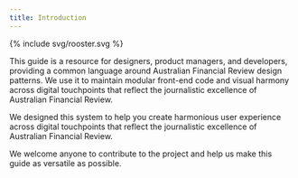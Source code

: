 ```yaml
---
title: Introduction
---
```


{% include svg/rooster.svg %}


This guide is a resource for designers, product managers, and developers, providing a common language around Australian Financial Review design patterns. We use it to maintain modular front-end code and visual harmony across digital touchpoints that reflect the journalistic excellence of Australian Financial Review.

We designed this system to help you create harmonious user experience across digital touchpoints that reflect the journalistic excellence of Australian Financial Review.

We welcome anyone to contribute to the project and help us make this guide as versatile as possible.
